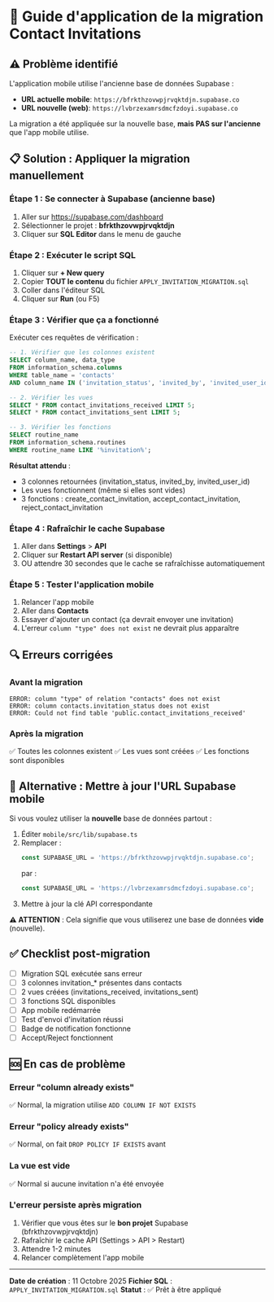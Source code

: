 # 🔧 Guide d'application de la migration Contact Invitations

## ⚠️ Problème identifié

L'application mobile utilise l'ancienne base de données Supabase :
- **URL actuelle mobile**: `https://bfrkthzovwpjrvqktdjn.supabase.co`
- **URL nouvelle (web)**: `https://lvbrzexamrsdmcfzdoyi.supabase.co`

La migration a été appliquée sur la nouvelle base, **mais PAS sur l'ancienne** que l'app mobile utilise.

## 📋 Solution : Appliquer la migration manuellement

### Étape 1 : Se connecter à Supabase (ancienne base)

1. Aller sur https://supabase.com/dashboard
2. Sélectionner le projet : **bfrkthzovwpjrvqktdjn**
3. Cliquer sur **SQL Editor** dans le menu de gauche

### Étape 2 : Exécuter le script SQL

1. Cliquer sur **+ New query**
2. Copier **TOUT le contenu** du fichier `APPLY_INVITATION_MIGRATION.sql`
3. Coller dans l'éditeur SQL
4. Cliquer sur **Run** (ou F5)

### Étape 3 : Vérifier que ça a fonctionné

Exécuter ces requêtes de vérification :

```sql
-- 1. Vérifier que les colonnes existent
SELECT column_name, data_type 
FROM information_schema.columns 
WHERE table_name = 'contacts' 
AND column_name IN ('invitation_status', 'invited_by', 'invited_user_id');

-- 2. Vérifier les vues
SELECT * FROM contact_invitations_received LIMIT 5;
SELECT * FROM contact_invitations_sent LIMIT 5;

-- 3. Vérifier les fonctions
SELECT routine_name 
FROM information_schema.routines 
WHERE routine_name LIKE '%invitation%';
```

**Résultat attendu** :
- 3 colonnes retournées (invitation_status, invited_by, invited_user_id)
- Les vues fonctionnent (même si elles sont vides)
- 3 fonctions : create_contact_invitation, accept_contact_invitation, reject_contact_invitation

### Étape 4 : Rafraîchir le cache Supabase

1. Aller dans **Settings** > **API**
2. Cliquer sur **Restart API server** (si disponible)
3. OU attendre 30 secondes que le cache se rafraîchisse automatiquement

### Étape 5 : Tester l'application mobile

1. Relancer l'app mobile
2. Aller dans **Contacts**
3. Essayer d'ajouter un contact (ça devrait envoyer une invitation)
4. L'erreur `column "type" does not exist` ne devrait plus apparaître

## 🔍 Erreurs corrigées

### Avant la migration
```
ERROR: column "type" of relation "contacts" does not exist
ERROR: column contacts.invitation_status does not exist
ERROR: Could not find table 'public.contact_invitations_received'
```

### Après la migration
✅ Toutes les colonnes existent
✅ Les vues sont créées
✅ Les fonctions sont disponibles

## 📱 Alternative : Mettre à jour l'URL Supabase mobile

Si vous voulez utiliser la **nouvelle** base de données partout :

1. Éditer `mobile/src/lib/supabase.ts`
2. Remplacer :
   ```typescript
   const SUPABASE_URL = 'https://bfrkthzovwpjrvqktdjn.supabase.co';
   ```
   par :
   ```typescript
   const SUPABASE_URL = 'https://lvbrzexamrsdmcfzdoyi.supabase.co';
   ```
3. Mettre à jour la clé API correspondante

**⚠️ ATTENTION** : Cela signifie que vous utiliserez une base de données **vide** (nouvelle).

## ✅ Checklist post-migration

- [ ] Migration SQL exécutée sans erreur
- [ ] 3 colonnes invitation_* présentes dans contacts
- [ ] 2 vues créées (invitations_received, invitations_sent)
- [ ] 3 fonctions SQL disponibles
- [ ] App mobile redémarrée
- [ ] Test d'envoi d'invitation réussi
- [ ] Badge de notification fonctionne
- [ ] Accept/Reject fonctionnent

## 🆘 En cas de problème

### Erreur "column already exists"
✅ Normal, la migration utilise `ADD COLUMN IF NOT EXISTS`

### Erreur "policy already exists"
✅ Normal, on fait `DROP POLICY IF EXISTS` avant

### La vue est vide
✅ Normal si aucune invitation n'a été envoyée

### L'erreur persiste après migration
1. Vérifier que vous êtes sur le **bon projet** Supabase (bfrkthzovwpjrvqktdjn)
2. Rafraîchir le cache API (Settings > API > Restart)
3. Attendre 1-2 minutes
4. Relancer complètement l'app mobile

---

**Date de création** : 11 Octobre 2025
**Fichier SQL** : `APPLY_INVITATION_MIGRATION.sql`
**Statut** : ✅ Prêt à être appliqué
